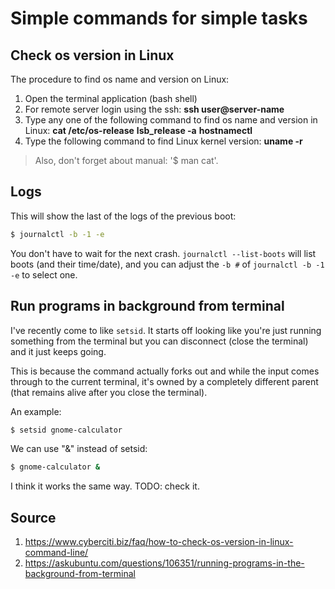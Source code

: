 # Simple commands for simple tasks

## Check os version in Linux

The procedure to find os name and version on Linux:

1. Open the terminal application (bash shell)
2. For remote server login using the ssh: **ssh user@server-name**
3. Type any one of the following command to find os name and version in Linux:
   **cat /etc/os-release**
   **lsb_release -a**
   **hostnamectl**
4. Type the following command to find Linux kernel version:
   **uname -r**

> Also, don't forget about manual: '$ man cat'.

## Logs

This will show the last of the logs of the previous boot:

```bash
$ journalctl -b -1 -e
```

You don't have to wait for the next crash. `journalctl --list-boots` will list boots (and their time/date), and you can adjust the `-b #` of `journalctl -b -1 -e` to select one.

## Run programs in background from terminal

I've recently come to like `setsid`. It starts off looking like you're just running something from the terminal but you can disconnect (close the terminal) and it just keeps going.

This is because the command actually forks out and while the input comes through to the current terminal, it's owned by a completely different parent (that remains alive after you close the terminal).

An example:

```bash
$ setsid gnome-calculator
```

We can use "&" instead of setsid:

```Bash
$ gnome-calculator &
```

I think it works the same way. TODO: check it.

## Source

1.  https://www.cyberciti.biz/faq/how-to-check-os-version-in-linux-command-line/
2. https://askubuntu.com/questions/106351/running-programs-in-the-background-from-terminal